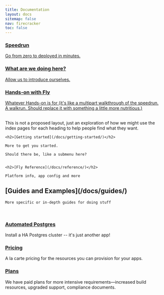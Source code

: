 ```yaml
---
title: Documentation
layout: docs
sitemap: false
nav: firecracker
toc: false
---
```


<div class="grid gap-3" style="grid-template-columns: repeat(auto-fit, 15em);">
  <a class="grid" href="/speedrun/"><div class="px-4 py-4 bg-violet-500 text-white opacity-75">
    <h3>Speedrun</h3>
    Go from zero to deployed in minutes.
  </div></a>
  <a class="grid"  href="/docs/introduction/"><div class="px-4 py-4 bg-violet-500 text-white opacity-75">
    <h3>What are we doing here?</h3>
    Allow us to introduce ourselves.
  </div></a>
  <a class="grid"  href="/docs/hands-on/start/"><div class="px-4 py-4 bg-violet-500 text-white opacity-75">
    <h3>Hands-on with Fly</h3>
    Whatever Hands-on is for (it's like a multipart walkthrough of the speedrun. A walkrun. Should replace it with something a little more nutritious.)
  </div></a>
</div> 
<br>

This is not a proposed layout, just an exploration of how we might use the index pages for each heading to help people find what they want.

    <h2>[Getting started](/docs/getting-started/)</h2>
    
    More to get you started.

    Should there be, like a submenu here? 


    <h2>[Fly Reference](/docs/reference/)</h2>

    Platform info, app config and more

  <h2>[Guides and Examples](/docs/guides/)</h2>

    More specific or in-depth guides for doing stuff

<br>

<div class=" grid gap-3" style="grid-template-columns: repeat(auto-fit, 22em);">

  <a class="grid"  href="/docs/reference/postgres/"><div class="px-4 py-4 bg-violet-500 text-white opacity-75">
    <h3>Automated Postgres</h3></div></a> 
  <span class="grid">Install a HA Postgres cluster -- it's just another app!</span>
  <a class="grid"  href="/docs/about/pricing/"><div class="px-4 py-4 bg-violet-500 text-white opacity-75">
    <h3>Pricing</h3></div></a>
  <span class="grid">A la carte pricing for the resources you can provision for your apps.</span> 
  <a class="grid"  href="/plans/"><div class="px-4 py-4 bg-violet-500 text-white opacity-75">
    <h3>Plans</h3></div></a>
  <span class="grid">We have paid plans for more intensive requirements&mdash;increased build resources, upgraded support, compliance documents.</span>
  
</div>